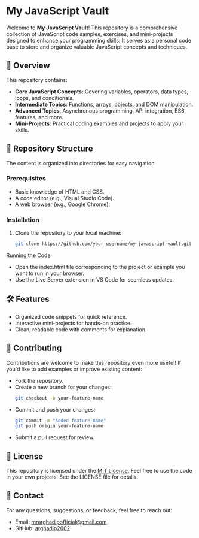 # My JavaScript Vault

Welcome to **My JavaScript Vault**! This repository is a comprehensive collection of JavaScript code samples, exercises, and mini-projects designed to enhance your programming skills. It serves as a personal code base to store and organize valuable JavaScript concepts and techniques.

## 📖 Overview

This repository contains:
- **Core JavaScript Concepts**: Covering variables, operators, data types, loops, and conditionals.
- **Intermediate Topics**: Functions, arrays, objects, and DOM manipulation.
- **Advanced Topics**: Asynchronous programming, API integration, ES6 features, and more.
- **Mini-Projects**: Practical coding examples and projects to apply your skills.

## 📂 Repository Structure
The content is organized into directories for easy navigation

### Prerequisites
- Basic knowledge of HTML and CSS.
- A code editor (e.g., Visual Studio Code).
- A web browser (e.g., Google Chrome).

### Installation
1. Clone the repository to your local machine:
   ```bash
   git clone https://github.com/your-username/my-javascript-vault.git

Running the Code
- Open the index.html file corresponding to the project or example you want to run in your browser.
- Use the Live Server extension in VS Code for seamless updates.

## 🛠️ Features
- Organized code snippets for quick reference.
- Interactive mini-projects for hands-on practice.
- Clean, readable code with comments for explanation.

## 🤝 Contributing
Contributions are welcome to make this repository even more useful! If you'd like to add examples or improve existing content:
- Fork the repository.
- Create a new branch for your changes:
  ```bash
  git checkout -b your-feature-name

- Commit and push your changes:
  ```bash
  git commit -m "Added feature-name"
  git push origin your-feature-name

- Submit a pull request for review.

## 📄 License
This repository is licensed under the [MIT License](LICENSE.txt). Feel free to use the code in your own projects. See the LICENSE file for details.

## 📧 Contact
For any questions, suggestions, or feedback, feel free to reach out:
- Email: [mrarghadipofficial@gmail.com](mailto:mrarghadipofficial@gmail.com)
- GitHub: [arghadip2002](https://github.com/arghadip2002)
